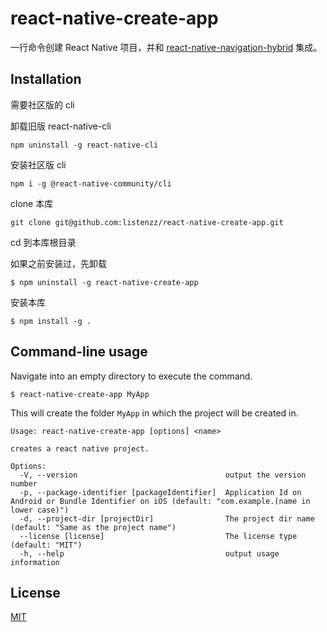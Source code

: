 # react-native-create-app

一行命令创建 React Native 项目，并和 [react-native-navigation-hybrid](https://github.com/listenzz/react-native-navigation-hybrid) 集成。

## Installation

需要社区版的 cli

卸载旧版 react-native-cli

```
npm uninstall -g react-native-cli
```

安装社区版 cli

```
npm i -g @react-native-community/cli
```

clone 本库

```
git clone git@github.com:listenzz/react-native-create-app.git
```

cd 到本库根目录

如果之前安装过，先卸载

```
$ npm uninstall -g react-native-create-app
```

安装本库

```
$ npm install -g .
```

## Command-line usage

Navigate into an empty directory to execute the command.

```
$ react-native-create-app MyApp
```

This will create the folder `MyApp` in which the project will be created in.

```
Usage: react-native-create-app [options] <name>

creates a react native project.

Options:
  -V, --version                                 output the version number
  -p, --package-identifier [packageIdentifier]  Application Id on Android or Bundle Identifier on iOS (default: "com.example.(name in lower case)")
  -d, --project-dir [projectDir]                The project dir name (default: "Same as the project name")
  --license [license]                           The license type (default: "MIT")
  -h, --help                                    output usage information
```

## License

[MIT](./LICENSE)
